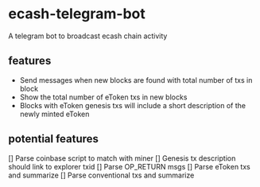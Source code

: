 # ecash-telegram-bot

A telegram bot to broadcast ecash chain activity

## features

-   Send messages when new blocks are found with total number of txs in block
-   Show the total number of eToken txs in new blocks
-   Blocks with eToken genesis txs will include a short description of the newly minted eToken

## potential features

[] Parse coinbase script to match with miner
[] Genesis tx description should link to explorer txid
[] Parse OP_RETURN msgs
[] Parse eToken txs and summarize
[] Parse conventional txs and summarize
